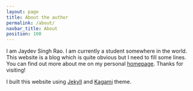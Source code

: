 ```yaml
---
layout: page
title: About the author
permalink: /about/
navbar_title: About
position: 100
---
```


I am Jaydev Singh Rao. I am currently a student somewhere in the world. This website is a blog which is quite obvious but I need to fill some lines. You can find out more about me on my personal [homepage][personal-page]. Thanks for visiting!

I built this website using [Jekyll](https://jekyllrb.com/) and [Kagami](https://github.com/kamikat/jekyll-theme-kagami) theme.

[personal-page]: https://jaydevsr.github.io